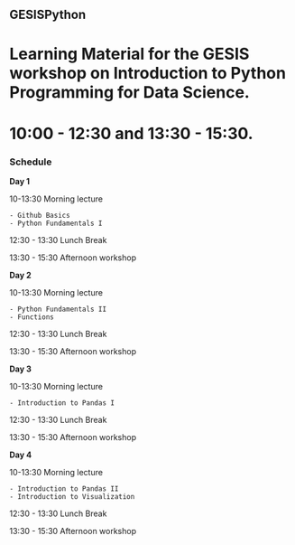 
## GESISPython

# Learning Material for the GESIS workshop on Introduction to Python Programming for Data Science. 

# 10:00 - 12:30 and 13:30 - 15:30.

### Schedule

**Day 1**

10-13:30 Morning lecture
  
    - Github Basics 
    - Python Fundamentals I

12:30 - 13:30 Lunch Break

13:30 - 15:30 Afternoon workshop

**Day 2**

10-13:30 Morning lecture
  
    - Python Fundamentals II
    - Functions

12:30 - 13:30 Lunch Break

13:30 - 15:30 Afternoon workshop


**Day 3**

10-13:30 Morning lecture
 
    - Introduction to Pandas I

12:30 - 13:30 Lunch Break

13:30 - 15:30 Afternoon workshop

**Day 4**

10-13:30 Morning lecture
  
    - Introduction to Pandas II
    - Introduction to Visualization

12:30 - 13:30 Lunch Break

13:30 - 15:30 Afternoon workshop
